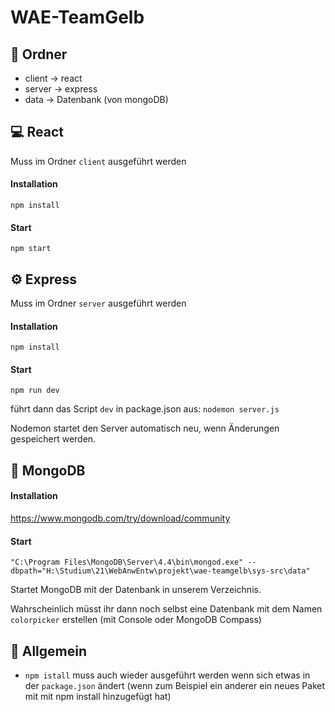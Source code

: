 # WAE-TeamGelb

##  :file_folder: Ordner

- client -> react
- server -> express
- data -> Datenbank (von mongoDB)



## :computer: React

Muss im Ordner `client` ausgeführt werden

#### Installation

`npm install`

#### Start

`npm start`



## :gear: Express

Muss im Ordner `server` ausgeführt werden

#### Installation
`npm install`

#### Start
`npm run dev`

führt dann das Script `dev` in package.json aus: `nodemon server.js`

Nodemon startet den Server automatisch neu, wenn Änderungen gespeichert werden.



## :floppy_disk: MongoDB

#### Installation

https://www.mongodb.com/try/download/community

#### Start

`"C:\Program Files\MongoDB\Server\4.4\bin\mongod.exe" --dbpath="H:\Studium\21\WebAnwEntw\projekt\wae-teamgelb\sys-src\data"`

Startet MongoDB mit der Datenbank in unserem Verzeichnis.

Wahrscheinlich müsst ihr dann noch selbst eine Datenbank mit dem Namen `colorpicker` erstellen (mit Console oder MongoDB Compass)



## :mega: Allgemein

- `npm istall` muss auch wieder ausgeführt werden wenn sich etwas in der `package.json` ändert (wenn zum Beispiel ein anderer ein neues Paket mit mit npm install hinzugefügt hat)
